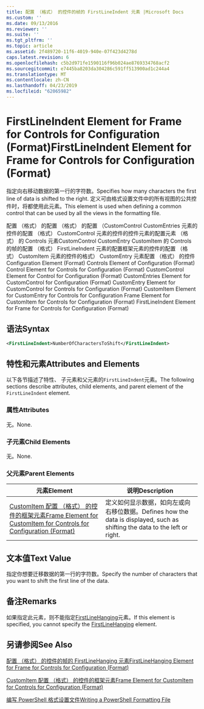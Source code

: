 ```yaml
---
title: 配置 （格式） 的控件的帧的 FirstLineIndent 元素 |Microsoft Docs
ms.custom: ''
ms.date: 09/13/2016
ms.reviewer: ''
ms.suite: ''
ms.tgt_pltfrm: ''
ms.topic: article
ms.assetid: 2f489720-11f6-4019-940e-07f423d4278d
caps.latest.revision: 6
ms.openlocfilehash: c5b2d971fe1590116f96b024ae8769334768acf2
ms.sourcegitcommit: e7445ba8203da304286c591ff513900ad1c244a4
ms.translationtype: MT
ms.contentlocale: zh-CN
ms.lasthandoff: 04/23/2019
ms.locfileid: "62065982"
---
```

# <a name="firstlineindent-element-for-frame-for-controls-for-configuration-format"></a><span data-ttu-id="80f60-102">FirstLineIndent Element for Frame for Controls for Configuration (Format)</span><span class="sxs-lookup"><span data-stu-id="80f60-102">FirstLineIndent Element for Frame for Controls for Configuration (Format)</span></span>

<span data-ttu-id="80f60-103">指定向右移动数据的第一行的字符数。</span><span class="sxs-lookup"><span data-stu-id="80f60-103">Specifies how many characters the first line of data is shifted to the right.</span></span> <span data-ttu-id="80f60-104">定义可由格式设置文件中的所有视图的公共控件时，将都使用此元素。</span><span class="sxs-lookup"><span data-stu-id="80f60-104">This element is used when defining a common control that can be used by all the views in the formatting file.</span></span>

<span data-ttu-id="80f60-105">配置 （格式） 的配置 （格式） 的配置 （CustomControl CustomEntries 元素的控件的配置 （格式） CustomControl 元素的控件的控件元素的配置元素 （格式） 的 Controls 元素CustomControl CustomEntry CustomItem 的 Controls 的帧的配置 （格式） FirstLineIndent 元素的配置框架元素的控件的配置 （格式） CustomItem 元素的控件的格式） CustomEntry 元素配置 （格式） 的控件</span><span class="sxs-lookup"><span data-stu-id="80f60-105">Configuration Element (Format) Controls Element of Configuration (Format) Control Element for Controls for Configuration (Format) CustomControl Element for Control for Configuration (Format) CustomEntries Element for CustomControl for Configuration (Format) CustomEntry Element for CustomControl for Controls for Configuration (Format) CustomItem Element for CustomEntry for Controls for Configuration Frame Element for CustomItem for Controls for Configuration (Format) FirstLineIndent Element for Frame for Controls for Configuration (Format)</span></span>

## <a name="syntax"></a><span data-ttu-id="80f60-106">语法</span><span class="sxs-lookup"><span data-stu-id="80f60-106">Syntax</span></span>

```xml
<FirstLineIndent>NumberOfCharactersToShift</FirstLineIndent>
```

## <a name="attributes-and-elements"></a><span data-ttu-id="80f60-107">特性和元素</span><span class="sxs-lookup"><span data-stu-id="80f60-107">Attributes and Elements</span></span>

<span data-ttu-id="80f60-108">以下各节描述了特性、 子元素和父元素的`FirstLineIndent`元素。</span><span class="sxs-lookup"><span data-stu-id="80f60-108">The following sections describe attributes, child elements, and parent element of the `FirstLineIndent` element.</span></span>

### <a name="attributes"></a><span data-ttu-id="80f60-109">属性</span><span class="sxs-lookup"><span data-stu-id="80f60-109">Attributes</span></span>

<span data-ttu-id="80f60-110">无。</span><span class="sxs-lookup"><span data-stu-id="80f60-110">None.</span></span>

### <a name="child-elements"></a><span data-ttu-id="80f60-111">子元素</span><span class="sxs-lookup"><span data-stu-id="80f60-111">Child Elements</span></span>

<span data-ttu-id="80f60-112">无。</span><span class="sxs-lookup"><span data-stu-id="80f60-112">None.</span></span>

### <a name="parent-elements"></a><span data-ttu-id="80f60-113">父元素</span><span class="sxs-lookup"><span data-stu-id="80f60-113">Parent Elements</span></span>

|<span data-ttu-id="80f60-114">元素</span><span class="sxs-lookup"><span data-stu-id="80f60-114">Element</span></span>|<span data-ttu-id="80f60-115">说明</span><span class="sxs-lookup"><span data-stu-id="80f60-115">Description</span></span>|
|-------------|-----------------|
|[<span data-ttu-id="80f60-116">CustomItem 配置 （格式） 的控件的框架元素</span><span class="sxs-lookup"><span data-stu-id="80f60-116">Frame Element for CustomItem for Controls for Configuration (Format)</span></span>](./frame-element-for-customitem-for-controls-for-configuration-format.md)|<span data-ttu-id="80f60-117">定义如何显示数据，如向左或向右移位数据。</span><span class="sxs-lookup"><span data-stu-id="80f60-117">Defines how the data is displayed, such as shifting the data to the left or right.</span></span>|

## <a name="text-value"></a><span data-ttu-id="80f60-118">文本值</span><span class="sxs-lookup"><span data-stu-id="80f60-118">Text Value</span></span>

<span data-ttu-id="80f60-119">指定你想要迁移数据的第一行的字符数。</span><span class="sxs-lookup"><span data-stu-id="80f60-119">Specify the number of characters that you want to shift the first line of the data.</span></span>

## <a name="remarks"></a><span data-ttu-id="80f60-120">备注</span><span class="sxs-lookup"><span data-stu-id="80f60-120">Remarks</span></span>

<span data-ttu-id="80f60-121">如果指定此元素，则不能指定[FirstLineHanging](./firstlinehanging-element-for-frame-for-controls-for-configuration-format.md)元素。</span><span class="sxs-lookup"><span data-stu-id="80f60-121">If this element is specified, you cannot specify the [FirstLineHanging](./firstlinehanging-element-for-frame-for-controls-for-configuration-format.md) element.</span></span>

## <a name="see-also"></a><span data-ttu-id="80f60-122">另请参阅</span><span class="sxs-lookup"><span data-stu-id="80f60-122">See Also</span></span>

[<span data-ttu-id="80f60-123">配置 （格式） 的控件的帧的 FirstLineHanging 元素</span><span class="sxs-lookup"><span data-stu-id="80f60-123">FirstLineHanging Element for Frame for Controls for Configuration (Format)</span></span>](./firstlinehanging-element-for-frame-for-controls-for-configuration-format.md)

[<span data-ttu-id="80f60-124">CustomItem 配置 （格式） 的控件的框架元素</span><span class="sxs-lookup"><span data-stu-id="80f60-124">Frame Element for CustomItem for Controls for Configuration (Format)</span></span>](./frame-element-for-customitem-for-controls-for-configuration-format.md)

[<span data-ttu-id="80f60-125">编写 PowerShell 格式设置文件</span><span class="sxs-lookup"><span data-stu-id="80f60-125">Writing a PowerShell Formatting File</span></span>](./writing-a-powershell-formatting-file.md)
